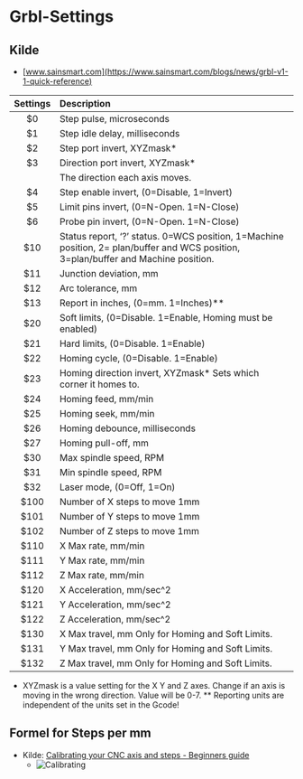 # Grbl-Settings

## Kilde

* [www.sainsmart.com](https://www.sainsmart.com/blogs/news/grbl-v1-1-quick-reference)

|Settings|Description|
|:---:|:---|
|$0|Step pulse, microseconds|
|$1|Step idle delay, milliseconds
|$2|Step port invert, XYZmask*
|$3|Direction port invert, XYZmask* 
||The direction each axis moves.|
|$4|Step enable invert, (0=Disable, 1=Invert)
|$5|Limit pins invert, (0=N-Open. 1=N-Close)
|$6|Probe pin invert, (0=N-Open. 1=N-Close)
|$10|Status report, ‘?’ status.  0=WCS position, 1=Machine position, 2= plan/buffer and WCS position, 3=plan/buffer and  Machine position.|
|$11|Junction deviation, mm|
|$12|Arc tolerance, mm|
|$13|Report in inches, (0=mm. 1=Inches)**|
|$20|Soft limits, (0=Disable. 1=Enable, Homing must be enabled)|
|$21|Hard limits, (0=Disable. 1=Enable)|
|$22|Homing cycle, (0=Disable. 1=Enable)|
|$23|Homing direction invert, XYZmask* Sets which corner it homes to.|
|$24|Homing feed, mm/min|
|$25|Homing seek, mm/min|
|$26|Homing debounce, milliseconds|
|$27|Homing pull-off, mm|
|$30|Max spindle speed, RPM|
|$31|Min spindle speed, RPM|
|$32|Laser mode, (0=Off, 1=On)|
|$100|Number of X steps to move 1mm|
|$101|Number of Y steps to move 1mm|
|$102|Number of Z steps to move 1mm|
|$110|X Max rate, mm/min|
|$111|Y Max rate, mm/min|
|$112|Z Max rate, mm/min|
|$120|X Acceleration, mm/sec^2|
|$121|Y Acceleration, mm/sec^2|
|$122|Z Acceleration, mm/sec^2|
|$130|X Max travel, mm Only for Homing and Soft Limits.|
|$131|Y Max travel, mm Only for Homing and Soft Limits.|
|$132|Z Max travel, mm Only for Homing and Soft Limits.|

* XYZmask is a value setting for the X Y and Z axes. Change if an axis is moving in the wrong direction. Value will be 0-7. ** Reporting units are independent of the units set in the Gcode!

## Formel for Steps per mm

* Kilde: [Calibrating your CNC axis and steps - Beginners guide](https://youtu.be/nGwUf8uNWBU?t=661) 
  * ![Calibrating](./Images/Skærmbillede%20fra%202024-04-28%2015-50-06.png)
